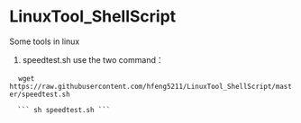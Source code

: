 # LinuxTool_ShellScript
Some tools in linux


 1. speedtest.sh
   use the two command：
 
      ``` wget https://raw.githubusercontent.com/hfeng5211/LinuxTool_ShellScript/master/speedtest.sh ```
     
      ``` sh speedtest.sh ```
